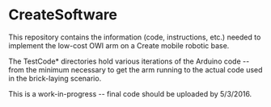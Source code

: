 # CreateSoftware
This repository contains the information (code, instructions, etc.) needed to implement the low-cost
OWI arm on a Create mobile robotic base.

The TestCode* directories hold various iterations of the Arduino code -- from the minimum necessary
to get the arm running to the actual code used in the brick-laying scenario.

This is a work-in-progress -- final code should be uploaded by 5/3/2016.
